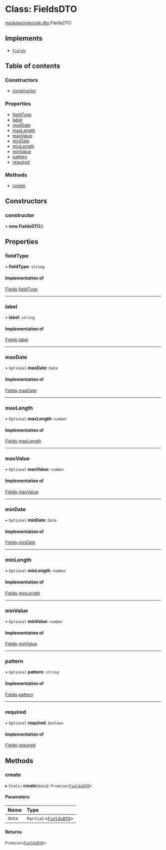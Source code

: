 # Class: FieldsDTO

[modules/role/role.dto](../modules/modules_role_role_dto.md).FieldsDTO

## Implements

- [`Fields`](../interfaces/modules_role_role_types.Fields.md)

## Table of contents

### Constructors

- [constructor](modules_role_role_dto.FieldsDTO.md#constructor)

### Properties

- [fieldType](modules_role_role_dto.FieldsDTO.md#fieldtype)
- [label](modules_role_role_dto.FieldsDTO.md#label)
- [maxDate](modules_role_role_dto.FieldsDTO.md#maxdate)
- [maxLength](modules_role_role_dto.FieldsDTO.md#maxlength)
- [maxValue](modules_role_role_dto.FieldsDTO.md#maxvalue)
- [minDate](modules_role_role_dto.FieldsDTO.md#mindate)
- [minLength](modules_role_role_dto.FieldsDTO.md#minlength)
- [minValue](modules_role_role_dto.FieldsDTO.md#minvalue)
- [pattern](modules_role_role_dto.FieldsDTO.md#pattern)
- [required](modules_role_role_dto.FieldsDTO.md#required)

### Methods

- [create](modules_role_role_dto.FieldsDTO.md#create)

## Constructors

### constructor

• **new FieldsDTO**()

## Properties

### fieldType

• **fieldType**: `string`

#### Implementation of

[Fields](../interfaces/modules_role_role_types.Fields.md).[fieldType](../interfaces/modules_role_role_types.Fields.md#fieldtype)

___

### label

• **label**: `string`

#### Implementation of

[Fields](../interfaces/modules_role_role_types.Fields.md).[label](../interfaces/modules_role_role_types.Fields.md#label)

___

### maxDate

• `Optional` **maxDate**: `Date`

#### Implementation of

[Fields](../interfaces/modules_role_role_types.Fields.md).[maxDate](../interfaces/modules_role_role_types.Fields.md#maxdate)

___

### maxLength

• `Optional` **maxLength**: `number`

#### Implementation of

[Fields](../interfaces/modules_role_role_types.Fields.md).[maxLength](../interfaces/modules_role_role_types.Fields.md#maxlength)

___

### maxValue

• `Optional` **maxValue**: `number`

#### Implementation of

[Fields](../interfaces/modules_role_role_types.Fields.md).[maxValue](../interfaces/modules_role_role_types.Fields.md#maxvalue)

___

### minDate

• `Optional` **minDate**: `Date`

#### Implementation of

[Fields](../interfaces/modules_role_role_types.Fields.md).[minDate](../interfaces/modules_role_role_types.Fields.md#mindate)

___

### minLength

• `Optional` **minLength**: `number`

#### Implementation of

[Fields](../interfaces/modules_role_role_types.Fields.md).[minLength](../interfaces/modules_role_role_types.Fields.md#minlength)

___

### minValue

• `Optional` **minValue**: `number`

#### Implementation of

[Fields](../interfaces/modules_role_role_types.Fields.md).[minValue](../interfaces/modules_role_role_types.Fields.md#minvalue)

___

### pattern

• `Optional` **pattern**: `string`

#### Implementation of

[Fields](../interfaces/modules_role_role_types.Fields.md).[pattern](../interfaces/modules_role_role_types.Fields.md#pattern)

___

### required

• `Optional` **required**: `boolean`

#### Implementation of

[Fields](../interfaces/modules_role_role_types.Fields.md).[required](../interfaces/modules_role_role_types.Fields.md#required)

## Methods

### create

▸ `Static` **create**(`data`): `Promise`<[`FieldsDTO`](modules_role_role_dto.FieldsDTO.md)\>

#### Parameters

| Name | Type |
| :------ | :------ |
| `data` | `Partial`<[`FieldsDTO`](modules_role_role_dto.FieldsDTO.md)\> |

#### Returns

`Promise`<[`FieldsDTO`](modules_role_role_dto.FieldsDTO.md)\>
